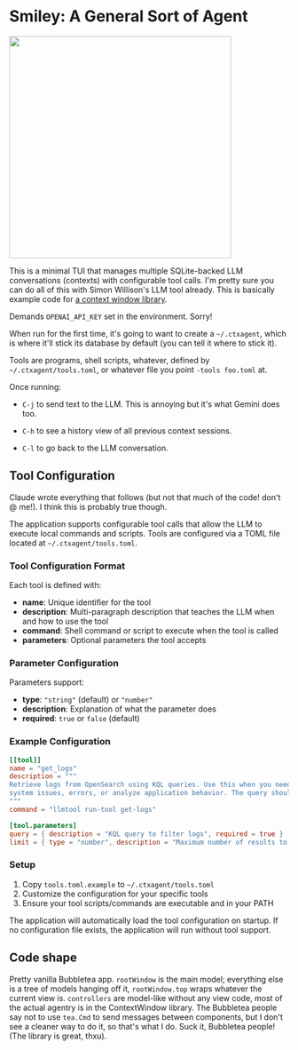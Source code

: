# Smiley: A General Sort of Agent

<img src="https://drive.usercontent.google.com/download?id=1ciE3NUiyCAJeIH0nr8yWVP_spcJL1l-4" width="400" />

This is a minimal TUI that manages multiple SQLite-backed LLM conversations
(contexts) with configurable tool calls. I'm pretty sure you can do all of 
this with Simon Willison's LLM tool already. This is basically example code
for [a context window library](https://www.github.com/superfly/contextwindow).

Demands `OPENAI_API_KEY` set in the environment. Sorry!

When run for the first time, it's going to want to create a `~/.ctxagent`,
which is where it'll stick its database by default (you can tell it where
to stick it). 

Tools are programs, shell scripts, whatever, defined by `~/.ctxagent/tools.toml`,
or whatever file you point `-tools foo.toml` at.

Once running: 

* `C-j` to send text to the LLM. This is annoying but it's what Gemini
  does too.
  
* `C-h` to see a history view of all previous context sessions.

* `C-l` to go back to the LLM conversation.

## Tool Configuration

Claude wrote everything that follows (but not that much of the code! don't
@ me!). I think this is probably true though.

The application supports configurable tool calls that allow the LLM to execute local commands and scripts. Tools are configured via a TOML file located at `~/.ctxagent/tools.toml`.

### Tool Configuration Format

Each tool is defined with:

- **name**: Unique identifier for the tool
- **description**: Multi-paragraph description that teaches the LLM when and how to use the tool
- **command**: Shell command or script to execute when the tool is called
- **parameters**: Optional parameters the tool accepts

### Parameter Configuration

Parameters support:

- **type**: `"string"` (default) or `"number"`
- **description**: Explanation of what the parameter does
- **required**: `true` or `false` (default)

### Example Configuration

```toml
[[tool]]
name = "get_logs"
description = """
Retrieve logs from OpenSearch using KQL queries. Use this when you need to investigate
system issues, errors, or analyze application behavior. The query should be in KQL format.
"""
command = "llmtool run-tool get-logs"

[tool.parameters]
query = { description = "KQL query to filter logs", required = true }
limit = { type = "number", description = "Maximum number of results to return" }
```

### Setup

1. Copy `tools.toml.example` to `~/.ctxagent/tools.toml`
2. Customize the configuration for your specific tools
3. Ensure your tool scripts/commands are executable and in your PATH

The application will automatically load the tool configuration on startup. If no configuration file exists, the application will run without tool support.

## Code shape

Pretty vanilla Bubbletea app. `rootWindow` is the main model; everything
else is a tree of models hanging off it, `rootWindow.top` wraps whatever
the current view is. `controllers` are model-like
without any view code, most of the actual agentry is in the ContextWindow
library. The Bubbletea people say not to use `tea.Cmd` to send messages
between components, but I don't see a cleaner way to do it, so that's what
I do. Suck it, Bubbletea people! (The library is great, thxu).






